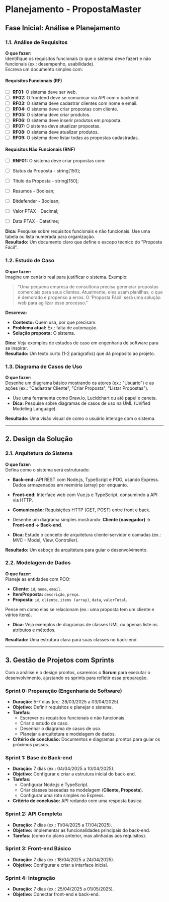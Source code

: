 # Planejamento - PropostaMaster

## Fase Inicial: Análise e Planejamento

### 1.1. Análise de Requisitos

**O que fazer:**  
Identifique os requisitos funcionais (o que o sistema deve fazer) e não funcionais (ex.: desempenho, usabilidade).  
Escreva um documento simples com:

#### Requisitos Funcionais (RF)
- [ ] **RF01:** O sistema deve ser web.
- [ ] **RF02:** O frontend deve se comunicar via API com o backend.
- [ ] **RF03:** O sistema deve cadastrar clientes com nome e email.
- [ ] **RF04:** O sistema deve criar propostas com cliente.
- [ ] **RF05:** O sistema deve criar produtos.
- [ ] **RF06:** O sistema deve inserir produtos em proposta.
- [ ] **RF07:** O sistema deve atualizar propostas.
- [ ] **RF08:** O sistema deve atualizar produtos.
- [ ] **RF09:** O sistema deve listar todas as propostas cadastradas.

#### Requisitos Não Funcionais (RNF)
- [ ] **RNF01:** O sistema deve criar propostas com:
    
- [ ] Status da Proposta - string[150];
- [ ] Titulo da Proposta - string[150];
- [ ] Resumos - Boolean;
- [ ] Bitdefender - Boolean;
- [ ] Valor PTAX - Decimal;
- [ ] Data PTAX - Datetime;


**Dica:** Pesquise sobre requisitos funcionais e não funcionais. Use uma tabela ou lista numerada para organização.  
**Resultado:** Um documento claro que define o escopo técnico do "Proposta Fácil".

### 1.2. Estudo de Caso

**O que fazer:**  
Imagine um cenário real para justificar o sistema. Exemplo:

> "Uma pequena empresa de consultoria precisa gerenciar propostas comerciais para seus clientes. Atualmente, eles usam planilhas, o que é demorado e propenso a erros. O 'Proposta Fácil' será uma solução web para agilizar esse processo."

**Descreva:**
- **Contexto:** Quem usa, por que precisam.
- **Problema atual:** Ex.: falta de automação.
- **Solução proposta:** O sistema.

**Dica:** Veja exemplos de estudos de caso em engenharia de software para se inspirar.  
**Resultado:** Um texto curto (1-2 parágrafos) que dá propósito ao projeto.

### 1.3. Diagrama de Casos de Uso

**O que fazer:**  
Desenhe um diagrama básico mostrando os atores (ex.: "Usuário") e as ações (ex.: "Cadastrar Cliente", "Criar Proposta", "Listar Propostas").

- Use uma ferramenta como Draw.io, Lucidchart ou até papel e caneta.
- **Dica:** Pesquise sobre diagramas de casos de uso na UML (Unified Modeling Language).

**Resultado:** Uma visão visual de como o usuário interage com o sistema.

---

## 2. Design da Solução

### 2.1. Arquitetura do Sistema

**O que fazer:**  
Defina como o sistema será estruturado:

- **Back-end:** API REST com Node.js, TypeScript e POO, usando Express. Dados armazenados em memória (array) por enquanto.
- **Front-end:** Interface web com Vue.js e TypeScript, consumindo a API via HTTP.
- **Comunicação:** Requisições HTTP (GET, POST) entre front e back.

- Desenhe um diagrama simples mostrando: **Cliente (navegador) → Front-end → Back-end**.
- **Dica:** Estude o conceito de arquitetura cliente-servidor e camadas (ex.: MVC - Model, View, Controller).

**Resultado:** Um esboço da arquitetura para guiar o desenvolvimento.

### 2.2. Modelagem de Dados

**O que fazer:**  
Planeje as entidades com POO:

- **Cliente:** `id`, `nome`, `email`.
- **ItemProposta:** `descrição`, `preço`.
- **Proposta:** `id`, `cliente`, `itens (array)`, `data`, `valorTotal`.

Pense em como elas se relacionam (ex.: uma proposta tem um cliente e vários itens).

- **Dica:** Veja exemplos de diagramas de classes UML ou apenas liste os atributos e métodos.

**Resultado:** Uma estrutura clara para suas classes no back-end.

---

## 3. Gestão de Projetos com Sprints

Com a análise e o design prontos, usaremos o **Scrum** para executar o desenvolvimento, ajustando os sprints para refletir essa preparação.

### **Sprint 0: Preparação (Engenharia de Software)**
- **Duração:** 5-7 dias (ex.: 28/03/2025 a 03/04/2025).
- **Objetivo:** Definir requisitos e planejar o sistema.
- **Tarefas:**
  - Escrever os requisitos funcionais e não funcionais.
  - Criar o estudo de caso.
  - Desenhar o diagrama de casos de uso.
  - Planejar a arquitetura e modelagem de dados.
- **Critério de conclusão:** Documentos e diagramas prontos para guiar os próximos passos.

### **Sprint 1: Base do Back-end**
- **Duração:** 7 dias (ex.: 04/04/2025 a 10/04/2025).
- **Objetivo:** Configurar e criar a estrutura inicial do back-end.
- **Tarefas:**
  - Configurar Node.js e TypeScript.
  - Criar classes baseadas na modelagem (**Cliente, Proposta**).
  - Configurar uma rota simples no Express.
- **Critério de conclusão:** API rodando com uma resposta básica.

### **Sprint 2: API Completa**
- **Duração:** 7 dias (ex.: 11/04/2025 a 17/04/2025).
- **Objetivo:** Implementar as funcionalidades principais do back-end.
- **Tarefas:** (como no plano anterior, mas alinhadas aos requisitos).

### **Sprint 3: Front-end Básico**
- **Duração:** 7 dias (ex.: 18/04/2025 a 24/04/2025).
- **Objetivo:** Configurar e criar a interface inicial.

### **Sprint 4: Integração**
- **Duração:** 7 dias (ex.: 25/04/2025 a 01/05/2025).
- **Objetivo:** Conectar front-end e back-end.
